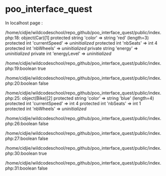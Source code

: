 # poo_interface_quest

In localhost page :

/home/cidjie/wildcodeschool/repo_github/poo_interface_quest/public/index.php:18:
object(Car)[1]
  protected string 'color' => string 'red' (length=3)
  protected int 'currentSpeed' => *uninitialized*
  protected int 'nbSeats' => int 4
  protected int 'nbWheels' => *uninitialized*
  private string 'energy' => *uninitialized*
  private int 'energyLevel' => *uninitialized*

/home/cidjie/wildcodeschool/repo_github/poo_interface_quest/public/index.php:19:boolean true

/home/cidjie/wildcodeschool/repo_github/poo_interface_quest/public/index.php:20:boolean false

/home/cidjie/wildcodeschool/repo_github/poo_interface_quest/public/index.php:25:
object(Bike)[2]
  protected string 'color' => string 'blue' (length=4)
  protected int 'currentSpeed' => int 4
  protected int 'nbSeats' => int 1
  protected int 'nbWheels' => *uninitialized*

/home/cidjie/wildcodeschool/repo_github/poo_interface_quest/public/index.php:26:boolean false

/home/cidjie/wildcodeschool/repo_github/poo_interface_quest/public/index.php:27:boolean false

/home/cidjie/wildcodeschool/repo_github/poo_interface_quest/public/index.php:30:boolean true

/home/cidjie/wildcodeschool/repo_github/poo_interface_quest/public/index.php:31:boolean false
